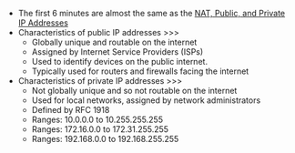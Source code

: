 - The first 6 minutes are almost the same as the [NAT, Public, and Private IP Addresses](../../Udemy%20-%20Introduction%20to%20Computer%20Networking/Network%20Security/NAT%2C%20Public%2C%20and%20Private%20IP%20Addresses.md)
- Characteristics of public IP addresses >>>
    - Globally unique and routable on the internet
    - Assigned by Internet Service Providers (ISPs)
    - Used to identify devices on the public internet.
    - Typically used for routers and firewalls facing the internet
- Characteristics of private IP addresses >>>
    - Not globally unique and so not routable on the internet
    - Used for local networks, assigned by network administrators
    - Defined by RFC 1918
    - Ranges: 10.0.0.0 to 10.255.255.255
    - Ranges: 172.16.0.0 to 172.31.255.255
    - Ranges: 192.168.0.0 to 192.168.255.255

